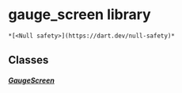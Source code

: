 


# gauge_screen library






    *[<Null safety>](https://dart.dev/null-safety)*





## Classes

##### [GaugeScreen](../smeup_screens_test_gauge_screen/GaugeScreen-class.md)



 















